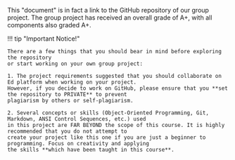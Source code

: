 This "document" is in fact a link to the GitHub repository of our group project.
The group project has received an overall grade of A+, with all components also
graded A+.


!!! tip "Important Notice!"

    There are a few things that you should bear in mind before exploring the repository
    or start working on your own group project:

    1. The project requirements suggested that you should collaborate on Ed platform when working on your project.
    However, if you decide to work on GitHub, please ensure that you **set the repository to PRIVATE** to prevent
    plagiarism by others or self-plagiarism.

    2. Several concepts or skills (Object-Oriented Programming, Git, Markdown, ANSI Control Sequences, etc.) used
    in this project are FAR BEYOND the scope of this course. It is highly recommended that you do not attempt to
    create your project like this one if you are just a beginner to programming. Focus on creativity and applying
    the skills **which have been taught in this course**.